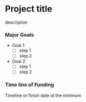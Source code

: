 # Project title

description


### Major Goals 

* Goal 1 
  - [ ] step 1  
  - [ ] step 2 
* Goal 2
  - [ ] step 1
  - [ ] step 2

### Time line of Funding

Timeline or finish date at the miminum
